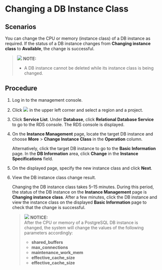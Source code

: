 # Changing a DB Instance Class<a name="en-us_topic_pg_scale_rds"></a>

## Scenarios<a name="en-us_topic_0134328161_section38106127132942"></a>

You can change the  CPU or memory  \(instance class\) of a DB instance as required. If the status of a DB instance changes from  **Changing instance class**  to  **Available**, the change is successful.

>![](/images/icon-note.gif) **NOTE:**   
>-   A DB instance cannot be deleted while its instance class is being changed.  

## Procedure<a name="en-us_topic_0134328161_section4298797218435"></a>

1.  Log in to the management console.
2.  Click  ![](figures/region.png)  in the upper left corner and select a region and a project.
3.  Click  **Service List**. Under  **Database**, click  **Relational Database Service**  to go to the RDS console. The RDS console is displayed.
4.  On the  **Instance Management**  page, locate the target DB instance and choose  **More**  \>  **Change Instance Class**  in the  **Operation**  column.

    Alternatively, click the target DB instance to go to the  **Basic Information**  page. In the  **DB Information**  area, click  **Change**  in the  **Instance Specifications**  field.

5.  On the displayed page, specify the new instance class and click  **Next**.
6.  View the DB instance class change result.

    Changing the DB instance class takes 5–15 minutes. During this period, the status of the DB instance on the  **Instance Management**  page is  **Changing instance class**. After a few minutes, click the DB instance and view the instance class on the displayed  **Basic Information**  page to check that the change is successful.

    >![](/images/icon-notice.gif) **NOTICE:**   
    >After the CPU or memory of a PostgreSQL DB instance is changed, the system will change the values of the following parameters accordingly:  
    >-   **shared\_buffers**  
    >-   **max\_connections**  
    >-   **maintenance\_work\_mem**  
    >-   **effective\_cache\_size**  
    >-   **effective\_cache\_size**  


